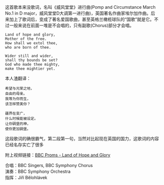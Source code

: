这首歌本来没歌词，名叫《威风堂堂》进行曲(Pomp and Circumstance March No.1 in D major，威风堂堂D大调第一进行曲)，英国著名作曲家埃尔加作曲。后来加上了歌词后，变成了著名爱国歌曲，甚至英格兰橄榄球队的“国歌”就是它。不过一般来说在前面一堆是不会唱的，只有副歌(Chorus)部分才会唱。

	Land of hope and glory,
	Mother of the free.
	How shall we extol thee,
	who are born of thee.

	Wider still and wider,
	shall thy bounds be set?
	God who made thee mighty,
	make thee mightier yet.

本人渣翻译：

	希望与光荣之地，
	自由的母亲。
	我等为你而生，
	该怎样赞美你？

	疆界在变广，
	什么时候能被设定。
	让你碉堡的神，
	使你更加碉堡。

这段歌词的确很霸气，第二段第一句，当然对比起现在英国的国力，这歌词的内容已经名存实亡了很多

附上视频链接：[BBC Proms - Land of Hope and Glory](http://v.youku.com/v_show/id_XMjA3NDIwMzA0.html)

合唱：BBC Singers, BBC Symphony Chorus  
演奏：BBC Symphony Orchestra  
指挥：Jiří Bělohlávek  

